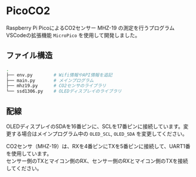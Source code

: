 # PicoCO2

Raspberry Pi PicoによるCO2センサー MHZ-19 の測定を行うプログラム  
VSCodeの拡張機能 `MicroPico` を使用して開発しました。

## ファイル構造

```bash
.
├── env.py        # Wifi情報やAPI情報を追記
├── main.py       # メインプログラム
├── mhz19.py      # CO2センサのライブラリ
└── ssd1306.py    # OLEDディスプレイのライブラリ
```

## 配線

OLEDディスプレイのSDAを16番ピンに、SCLを17番ピンに接続しています。変更する場合はメインプログラム中の `OLED_SCL`, `OLED_SDA` を変更してください。

CO2センサ（MHZ-19）は、RXを4番ピンにTXを5番ピンに接続して、UART1番を使用しています。  
センサー側のTXとマイコン側のRX、センサー側のRXとマイコン側のTXを接続してください。
